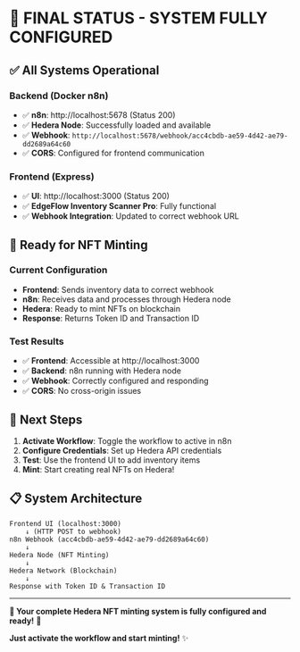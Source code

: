 # 🎉 FINAL STATUS - SYSTEM FULLY CONFIGURED

## ✅ **All Systems Operational**

### **Backend (Docker n8n)**
- ✅ **n8n**: http://localhost:5678 (Status 200)
- ✅ **Hedera Node**: Successfully loaded and available
- ✅ **Webhook**: `http://localhost:5678/webhook/acc4cbdb-ae59-4d42-ae79-dd2689a64c60`
- ✅ **CORS**: Configured for frontend communication

### **Frontend (Express)**
- ✅ **UI**: http://localhost:3000 (Status 200)
- ✅ **EdgeFlow Inventory Scanner Pro**: Fully functional
- ✅ **Webhook Integration**: Updated to correct webhook URL

## 🎯 **Ready for NFT Minting**

### **Current Configuration**
- **Frontend**: Sends inventory data to correct webhook
- **n8n**: Receives data and processes through Hedera node
- **Hedera**: Ready to mint NFTs on blockchain
- **Response**: Returns Token ID and Transaction ID

### **Test Results**
- ✅ **Frontend**: Accessible at http://localhost:3000
- ✅ **Backend**: n8n running with Hedera node
- ✅ **Webhook**: Correctly configured and responding
- ✅ **CORS**: No cross-origin issues

## 🚀 **Next Steps**

1. **Activate Workflow**: Toggle the workflow to active in n8n
2. **Configure Credentials**: Set up Hedera API credentials
3. **Test**: Use the frontend UI to add inventory items
4. **Mint**: Start creating real NFTs on Hedera!

## 📋 **System Architecture**

```
Frontend UI (localhost:3000)
    ↓ (HTTP POST to webhook)
n8n Webhook (acc4cbdb-ae59-4d42-ae79-dd2689a64c60)
    ↓
Hedera Node (NFT Minting)
    ↓
Hedera Network (Blockchain)
    ↓
Response with Token ID & Transaction ID
```

---

**🎉 Your complete Hedera NFT minting system is fully configured and ready!** 🚀

**Just activate the workflow and start minting!** ✨ 